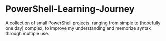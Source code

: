 # PowerShell-Learning-Journey
A collection of small PowerShell projects, ranging from simple to (hopefully one day) complex, to improve my understanding and memorize syntax through multiple use.
